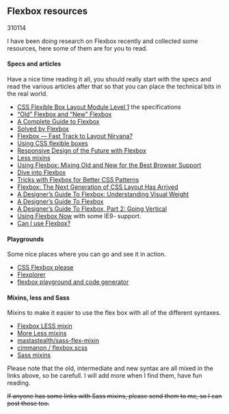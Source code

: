 <article><h2>Flexbox resources</h2><time><span class="day">3</span><span class="month">10</span><span class="year">114</span></time><p>I have been doing research on Flexbox recently and collected some resources, here some of them are for you to read.</p><h4>Specs and articles</h4><p>Have a nice time reading it all, you should really start with the specs and read the various articles after that so that you can place the technical bits in the real world.</p><ul><li><a href="http://www.w3.org/TR/css3-flexbox/">CSS Flexible Box Layout Module Level 1</a> the specifications</li><li><a href="http://css-tricks.com/old-flexbox-and-new-flexbox/">“Old” Flexbox and “New” Flexbox</a></li><li><a href="http://css-tricks.com/snippets/css/a-guide-to-flexbox/">A Complete Guide to Flexbox</a></li><li><a href="http://philipwalton.github.io/solved-by-flexbox/">Solved by Flexbox</a></li><li><a href="https://dev.opera.com/articles/flexbox-basics/">Flexbox — Fast Track to Layout Nirvana?</a></li><li><a href="https://developer.mozilla.org/en-US/docs/Web/Guide/CSS/Flexible_boxes">Using CSS flexible boxes</a></li><li><a href="http://blog.teamtreehouse.com/responsive-design-of-the-future-with-flexbox">Responsive Design of the Future with Flexbox</a></li><li><a href="http://codepen.io/derrylwc/pen/AGmeD">Less mixins</a></li><li><a href="http://css-tricks.com/using-flexbox/">Using Flexbox: Mixing Old and New for the Best Browser Support</a></li><li><a href="http://www.bocoup.com/weblog/dive-into-flexbox/">Dive into Flexbox</a></li><li><a href="http://webdesign.tutsplus.com/tutorials/tricks-with-flexbox-for-better-css-patterns--cms-19449">Tricks with Flexbox for Better CSS Patterns</a></li><li><a href="http://blog.teamtreehouse.com/flexbox-next-generation-css-layout-arrived">Flexbox: The Next Generation of CSS Layout Has Arrived</a></li><li><a href="http://demosthenes.info/blog/901/A-Designers-Guide-To-Flexbox-Understanding-Visual-Weight">A Designer’s Guide To Flexbox: Understanding Visual Weight</a></li><li><a href="http://demosthenes.info/blog/780/A-Designers-Guide-To-Flexbox">A Designer’s Guide To Flexbox</a></li><li><a href="http://demosthenes.info/blog/787/A-Designers-Guide-To-Flexbox-Part-2-Going-Vertical">A Designer’s Guide To Flexbox, Part 2: Going Vertical</a></li><li><a href="http://designkarma.co.uk/blog/using-flexbox-now">Using Flexbox Now</a> with some IE9- support.</li><li><a href="http://caniuse.com/#search=flexbox">Can I use Flexbox?</a></li></ul><h4>Playgrounds</h4><p>Some nice places where you can go and see it in action.</p><ul><li><a href="http://demo.agektmr.com/flexbox/">CSS Flexbox please</a></li><li><a href="http://bennettfeely.com/flexplorer/">Flexplorer</a></li><li><a href="http://the-echoplex.net/flexyboxes/">flexbox playground and code generator</a></li></ul><h4>Mixins, less and Sass</h4><p>Mixins to make it easier to use the flex box with all of the different syntaxes.</p><ul><li><a href="http://notebookheavy.com/2013/04/25/flexbox-less-mixin/">Flexbox LESS mixin</a></li><li><a href="https://gist.github.com/jayj/4012969">More Less mixins</a></li><li><a href="https://github.com/mastastealth/sass-flex-mixin">mastastealth/sass-flex-mixin</a></li><li><a href="https://gist.github.com/cimmanon/4461470">cimmanon / flexbox.scss</a></li><li><a href="http://codepen.io/adamjohnson/pen/savzI">Sass mixins</a></li></ul><p>Please note that the old, intermediate and new syntax are all mixed in the links above, so be carefull. I will add more when I find them, have fun reading.</p><p><s>If anyone has some links with Sass mixins, please send them to me, so I can post those too.</s></p></article>
